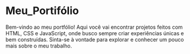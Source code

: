 # Meu_Portifólio
Bem-vindo ao meu portfólio! Aqui você vai encontrar projetos feitos com HTML, CSS e JavaScript, onde busco sempre criar experiências únicas e bem construídas. Sinta-se à vontade para explorar e conhecer um pouco mais sobre o meu trabalho.
